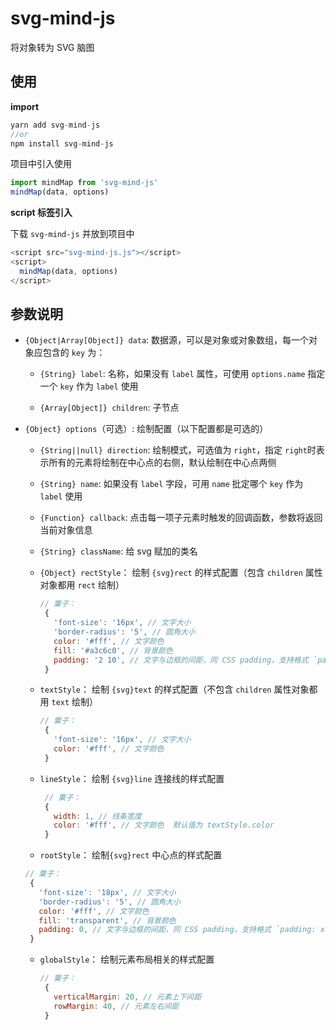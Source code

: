 # svg-mind-js

将对象转为 SVG 脑图

## 使用

**import**

```js
yarn add svg-mind-js
//or
npm install svg-mind-js
```

项目中引入使用

```js
import mindMap from 'svg-mind-js'
mindMap(data, options)
```

**script 标签引入**

下载 `svg-mind-js` 并放到项目中 

```js
<script src="svg-mind-js.js"></script>
<script>
  mindMap(data, options)
</script>
```

## 参数说明

- `{Object|Array[Object]} data`: 数据源，可以是对象或对象数组，每一个对象应包含的 `key` 为：

  - `{String} label`: 名称，如果没有 `label` 属性，可使用 `options.name` 指定一个 `key` 作为 `label` 使用
  
  - `{Array[Object]} children`: 子节点
  
- `{Object} options`（可选）: 绘制配置（以下配置都是可选的）
  
  - `{String||null} direction`: 绘制模式，可选值为 `right`，指定 `right`时表示所有的元素将绘制在中心点的右侧，默认绘制在中心点两侧
  
  - `{String} name`: 如果没有 `label` 字段，可用 `name` 批定哪个 `key` 作为 `label` 使用

  - `{Function} callback`: 点击每一项子元素时触发的回调函数，参数将返回当前对象信息
  
  - `{String} className`: 给 svg 赋加的类名
  
  - `{Object} rectStyle`： 绘制 `{svg}rect` 的样式配置（包含 `children` 属性对象都用 `rect` 绘制）
    
    ```js
    // 粟子：
     {
       'font-size': '16px', // 文字大小
       'border-radius': '5', // 圆角大小
       color: '#fff', // 文字颜色
       fill: '#a3c6c0', // 背景颜色
       padding: '2 10', // 文字与边框的间距，同 CSS padding，支持格式 `padding: x` 和 `padding: x x`, 不支持 `padding: x x x x`
     }
    ```
    
  - `textStyle`： 绘制 `{svg}text` 的样式配置（不包含 `children` 属性对象都用 `text` 绘制） 
      
    ```js
    // 粟子：
     {
       'font-size': '16px', // 文字大小
       color: '#fff', // 文字颜色
     }
    ```
  
  - `lineStyle`： 绘制 `{svg}line` 连接线的样式配置
    
    ```js
     // 粟子：
     {
       width: 1, // 线条宽度
       color: '#fff', // 文字颜色  默认值为 textStyle.color
     }
    ```
   
  - `rootStyle`： 绘制`{svg}rect` 中心点的样式配置
    
   ```js
   // 粟子：
    {
      'font-size': '18px', // 文字大小
      'border-radius': '5', // 圆角大小
      color: '#fff', // 文字颜色
      fill: 'transparent', // 背景颜色
      padding: 0, // 文字与边框的间距，同 CSS padding，支持格式 `padding: x` 和 `padding: x x`, 不支持 `padding: x x x x`
    }
   ```

  - `globalStyle`： 绘制元素布局相关的样式配置
    
    ```js
    // 粟子：
     {
       verticalMargin: 20, // 元素上下间距
       rowMargin: 40, // 元素左右间距
     }
    ```

